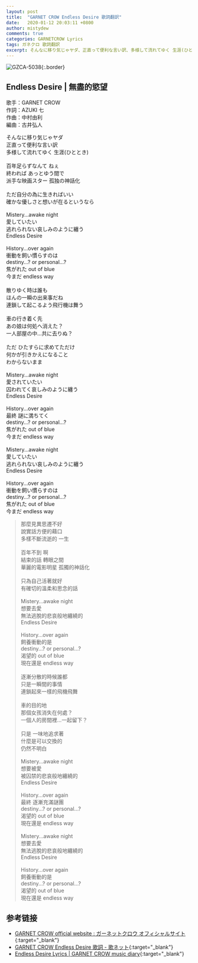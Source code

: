 ```yaml
---
layout: post
title:  "GARNET CROW Endless Desire 歌詞翻訳"
date:   2020-01-12 20:03:11 +0800
author: mistydew
comments: true
categories: GARNETCROW Lyrics
tags: ガネクロ 歌詞翻訳
excerpt: そんなに移り気じゃヤダ、正直って便利な言い訳、多様して流れてゆく 生涯(ひととき)。
---
```

![GZCA-5038](/gc/assets/images/discography/album/GZCA-5038.jpg){:.border}

## Endless Desire | 無盡的慾望

歌手：GARNET CROW<br>
作詞：AZUKI 七<br>
作曲：中村由利<br>
編曲：古井弘人

<div class="lyric-original">
<p>
そんなに移り気じゃヤダ<br>
正直って便利な言い訳<br>
多様して流れてゆく 生涯(ひととき)<br>
<br>
百年足らずなんて ねぇ<br>
終われば あっとゆう間で<br>
派手な映画スター 孤独の神話化<br>
<br>
ただ自分の為に生きればいい<br>
確かな優しさと想いが在るというなら<br>
<br>
Mistery...awake night<br>
愛していたい<br>
逃れられない哀しみのように纏う<br>
Endless Desire<br>
<br>
History...over again<br>
衝動を飼い慣らすのは<br>
destiny...? or personal...?<br>
焦がれた out of blue<br>
今まだ endless way<br>
<br>
散りゆく時は誰も<br>
ほんの一瞬の出来事だね<br>
連鎖して起こるよう飛行機は舞う<br>
<br>
車の行き着く先<br>
あの娘は何処へ消えた？<br>
一人部屋の中…共に去りぬ？<br>
<br>
ただ ひたすらに求めてただけ<br>
何かが引きかえになること<br>
わからないまま<br>
<br>
Mistery...awake night<br>
愛されていたい<br>
囚われてく哀しみのように纏う<br>
Endless Desire<br>
<br>
History...over again<br>
最終 謎に満ちてく<br>
destiny...? or personal...?<br>
焦がれた out of blue<br>
今まだ endless way<br>
<br>
Mistery...awake night<br>
愛していたい<br>
逃れられない哀しみのように纏う<br>
Endless Desire<br>
<br>
History...over again<br>
衝動を飼い慣らすのは<br>
destiny...? or personal...?<br>
焦がれた out of blue<br>
今まだ endless way
</p>
</div>

<div class="lyric-translation">
<blockquote>
那麼見異思遷不好<br>
說實話方便的藉口<br>
多樣不斷流逝的 一生<br>
<br>
百年不到 啊<br>
結束的話 轉眼之間<br>
華麗的電影明星 孤獨的神話化<br>
<br>
只為自己活著就好<br>
有確切的溫柔和思念的話<br>
<br>
Mistery...awake night<br>
想要去愛<br>
無法逃脫的悲哀般地纏繞的<br>
Endless Desire<br>
<br>
History...over again<br>
飼養衝動的是<br>
destiny...? or personal...?<br>
渴望的 out of blue<br>
現在還是 endless way<br>
<br>
逐漸分散的時候誰都<br>
只是一瞬間的事情<br>
連鎖起來一樣的飛機飛舞<br>
<br>
車的目的地<br>
那個女孩消失在何處？<br>
一個人的房間裡...一起留下？<br>
<br>
只是 一味地追求著<br>
什麼是可以交換的<br>
仍然不明白<br>
<br>
Mistery...awake night<br>
想要被愛<br>
被囚禁的悲哀般地纏繞的<br>
Endless Desire<br>
<br>
History...over again<br>
最終 逐漸充滿謎團<br>
destiny...? or personal...?<br>
渴望的 out of blue<br>
現在還是 endless way<br>
<br>
Mistery...awake night<br>
想要去愛<br>
無法逃脫的悲哀般地纏繞的<br>
Endless Desire<br>
<br>
History...over again<br>
飼養衝動的是<br>
destiny...? or personal...?<br>
渴望的 out of blue<br>
現在還是 endless way
</blockquote>
</div>

## 参考链接

* [GARNET CROW official website : ガーネットクロウ オフィシャルサイト](http://www.garnetcrow.com){:target="_blank"}
* [GARNET CROW Endless Desire 歌詞 - 歌ネット](https://www.uta-net.com/song/20211){:target="_blank"}
* [Endless Desire Lyrics \| GARNET CROW music diary](https://mistydew.github.io/gc/lyrics/original/Endless%20Desire.html){:target="_blank"}
